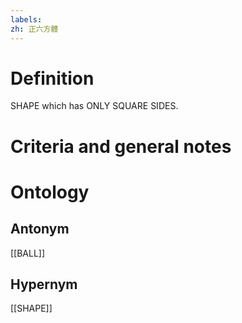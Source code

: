 ```yaml
---
labels: 
zh: 正六方體
---
```


# Definition
SHAPE which has ONLY SQUARE SIDES.
# Criteria and general notes
# Ontology

## Antonym
[[BALL]]
## Hypernym
[[SHAPE]]